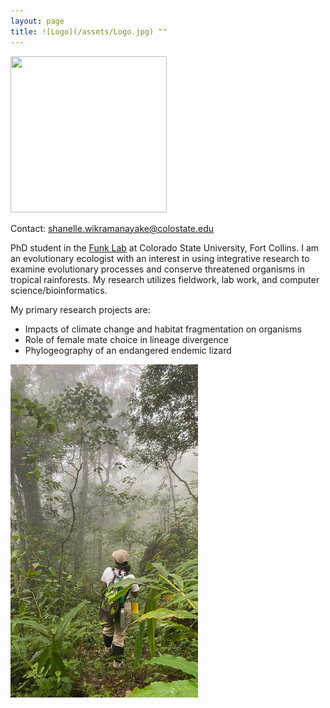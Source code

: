 ```yaml
---
layout: page
title: ![Logo](/assets/Logo.jpg) ""
---
```


<img src="/assets/Field_pic2.jpg"  width="250" height="250"> 

Contact: shanelle.wikramanayake@colostate.edu

PhD student in the [Funk Lab](https://sites.google.com/view/funklab/home?authuser=0) at Colorado State University, Fort Collins. 
I am an evolutionary ecologist with an interest in using integrative research to examine evolutionary processes and conserve threatened organisms in tropical rainforests. My research utilizes fieldwork, lab work, and computer science/bioinformatics. 

My primary research projects are: 

* Impacts of climate change and habitat fragmentation on organisms
* Role of female mate choice in lineage divergence
* Phylogeography of an endangered endemic lizard 

<img src="assets/Research/Fieldpic4.jpeg"  width="300"> 